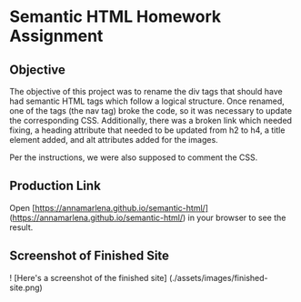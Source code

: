 # Semantic HTML Homework Assignment

## Objective

The objective of this project was to rename the div tags that should have had semantic HTML tags which follow a logical structure. Once renamed, one of the tags (the nav tag) broke the code, so it was necessary to update the corresponding CSS. Additionally, there was a broken link which needed fixing, a heading attribute that needed to be updated from h2 to h4, a title element added, and alt attributes added for the images.

Per the instructions, we were also supposed to comment the CSS.

## Production Link

Open [https://annamarlena.github.io/semantic-html/] (https://annamarlena.github.io/semantic-html/) in your browser to see the result.

## Screenshot of Finished Site

! [Here's a screenshot of the finished site] (./assets/images/finished-site.png)
